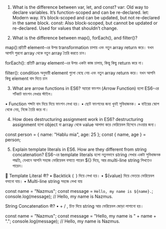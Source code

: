1. What is the difference between var, let, and const?
var: Old way to declare variables. It’s function-scoped and can be re-declared.
let: Modern way. It’s block-scoped and can be updated, but not re-declared in the same block.
const: Also block-scoped, but cannot be updated or re-declared. Used for values that shouldn’t change.
<!--!-----------------------------------------------  -->
2. What is the difference between map(), forEach(), and filter()?

map():প্রতিটি element-এর উপর transformation চালায় এবং নতুন array return করে। যখন আপনি পুরনো array থেকে নতুন array তৈরি করতে চান।

forEach(): প্রতিটি array element-এর উপর একটা কাজ চালায়, কিন্তু কিছু return করে না।

filter(): condition অনুযায়ী element গুলো বেছে নেয় এবং নতুন array return করে। যখন আপনি কিছু element বাদ দিতে চান

<!--!-----------------------------------------------  -->

3. What are arrow functions in ES6?
   অ্যারো ফাংশন (Arrow Function) হলো ES6-এর শর্টকাট ফাংশন লেখার স্টাইল।

• Function শব্দটা বাদ দিয়ে দিয়ে ফাংশন লেখা হয়।
• ছোট ফাংশনের জন্য খুবই সুবিধাজনক।
• বাইরের স্কোপ থেকে নেয়, নিজে তৈরি করে না।

<!--!-----------------------------------------------  -->

4. How does destructuring assignment work in ES6?
   destructuring assignment হলো object বা array থেকে value আলাদা করে ভেরিয়েবল হিসেবে নেওয়ার জন্য।

const person = { name: "Hablu mia", age: 25 };
const { name, age } = person;

<!--!-----------------------------------------------  -->

5. Explain template literals in ES6. How are they different from string concatenation?
   ES6-এর template literals হলো নতুনভাবে string লেখার একটা সুবিধাজনক পদ্ধতি, যেখানে আপনি সহজে ভেরিয়েবল বসাতে পারেন ${} দিয়ে, আর multi-line string লিখতেও পারেন।

🧵 Template Literal কী?
• Backtick (` `) দিয়ে লেখা হয়।
• ${value} দিয়ে ভেতরে ভেরিয়েবল বসানো যায়।
• Multi-line string সহজে লেখা যায়

const name = "Nazmus";
const message = `Hello, my name is ${name}.`;
console.log(message); // Hello, my name is Nazmus.

String Concatenation কী?
• + / , চিহ্ন দিয়ে string আর ভেরিয়েবল জোড়া লাগানো হয়।

const name = "Nazmus";
const message = "Hello, my name is " + name + ".";
console.log(message); // Hello, my name is Nazmus.

<!--!-----------------------------------------------  -->
